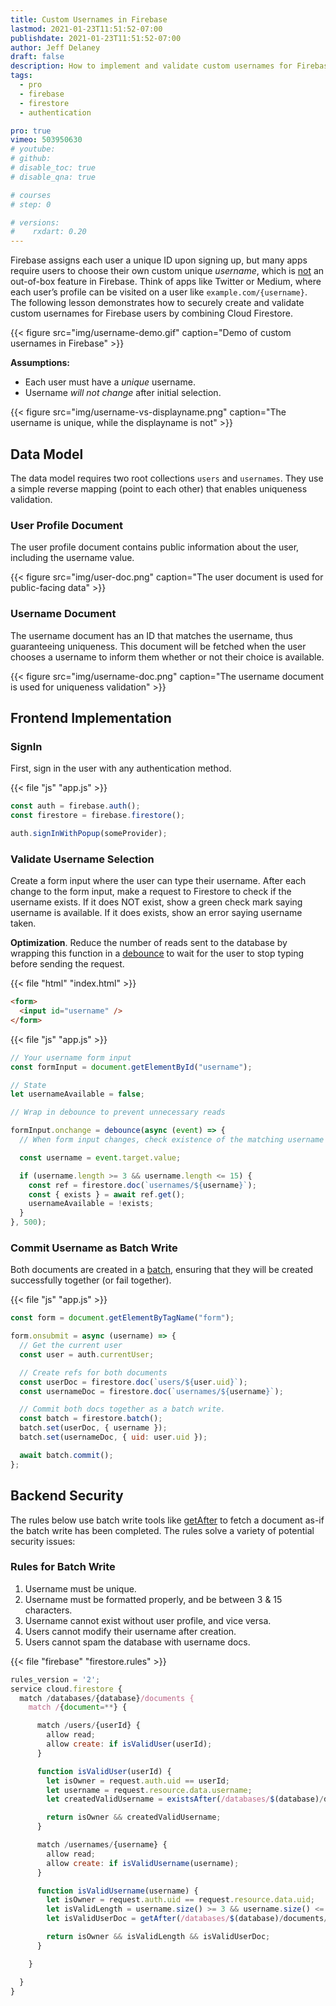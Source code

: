 ```yaml
---
title: Custom Usernames in Firebase
lastmod: 2021-01-23T11:51:52-07:00
publishdate: 2021-01-23T11:51:52-07:00
author: Jeff Delaney
draft: false
description: How to implement and validate custom usernames for Firebase users with Cloud Firestore
tags:
  - pro
  - firebase
  - firestore
  - authentication

pro: true
vimeo: 503950630
# youtube:
# github:
# disable_toc: true
# disable_qna: true

# courses
# step: 0

# versions:
#    rxdart: 0.20
---
```


Firebase assigns each user a unique ID upon signing up, but many apps require users to choose their own custom unique _username_, which is [not](https://github.com/firebase/firebaseui-web/issues/580) an out-of-box feature in Firebase. Think of apps like Twitter or Medium, where each user’s profile can be visited on a user like `example.com/{username}`. The following lesson demonstrates how to securely create and validate custom usernames for Firebase users by combining Cloud Firestore.

{{< figure src="img/username-demo.gif" caption="Demo of custom usernames in Firebase" >}}

**Assumptions:**

- Each user must have a _unique_ username.
- Username _will not change_ after initial selection.

{{< figure src="img/username-vs-displayname.png" caption="The username is unique, while the displayname is not" >}}

## Data Model

The data model requires two root collections `users` and `usernames`. They use a simple reverse mapping (point to each other) that enables uniqueness validation.

### User Profile Document

The user profile document contains public information about the user, including the username value.

{{< figure src="img/user-doc.png" caption="The user document is used for public-facing data" >}}

### Username Document

The username document has an ID that matches the username, thus guaranteeing uniqueness. This document will be fetched when the user chooses a username to inform them whether or not their choice is available.

{{< figure src="img/username-doc.png" caption="The username document is used for uniqueness validation" >}}

## Frontend Implementation

### SignIn

First, sign in the user with any authentication method.

{{< file "js" "app.js" >}}

```javascript
const auth = firebase.auth();
const firestore = firebase.firestore();

auth.signInWithPopup(someProvider);
```

### Validate Username Selection

Create a form input where the user can type their username. After each change to the form input, make a request to Firestore to check if the username exists. If it does NOT exist, show a green check mark saying username is available. If it does exists, show an error saying username taken.

**Optimization**. Reduce the number of reads sent to the database by wrapping this function in a [debounce](https://lodash.com/docs/#debounce) to wait for the user to stop typing before sending the request.

{{< file "html" "index.html" >}}

```html
<form>
  <input id="username" />
</form>
```

{{< file "js" "app.js" >}}

```javascript
// Your username form input
const formInput = document.getElementById("username");

// State
let usernameAvailable = false;

// Wrap in debounce to prevent unnecessary reads

formInput.onchange = debounce(async (event) => {
  // When form input changes, check existence of the matching username doc in db

  const username = event.target.value;

  if (username.length >= 3 && username.length <= 15) {
    const ref = firestore.doc(`usernames/${username}`);
    const { exists } = await ref.get();
    usernameAvailable = !exists;
  }
}, 500);
```

### Commit Username as Batch Write

Both documents are created in a [batch](https://firebase.google.com/docs/firestore/manage-data/transactions), ensuring that they will be created successfully together (or fail together).

{{< file "js" "app.js" >}}

```javascript
const form = document.getElementByTagName("form");

form.onsubmit = async (username) => {
  // Get the current user
  const user = auth.currentUser;

  // Create refs for both documents
  const userDoc = firestore.doc(`users/${user.uid}`);
  const usernameDoc = firestore.doc(`usernames/${username}`);

  // Commit both docs together as a batch write.
  const batch = firestore.batch();
  batch.set(userDoc, { username });
  batch.set(usernameDoc, { uid: user.uid });

  await batch.commit();
};
```

## Backend Security

The rules below use batch write tools like [getAfter](https://firebase.google.com/docs/reference/rules/rules.firestore#.getAfter) to fetch a document as-if the batch write has been completed. The rules solve a variety of potential security issues:

### Rules for Batch Write

1. Username must be unique.
1. Username must be formatted properly, and be between 3 & 15 characters.
1. Username cannot exist without user profile, and vice versa.
1. Users cannot modify their username after creation.
1. Users cannot spam the database with username docs.

{{< file "firebase" "firestore.rules" >}}

```javascript
rules_version = '2';
service cloud.firestore {
  match /databases/{database}/documents {
    match /{document=**} {

      match /users/{userId} {
      	allow read;
        allow create: if isValidUser(userId);
      }

      function isValidUser(userId) {
        let isOwner = request.auth.uid == userId;
      	let username = request.resource.data.username;
        let createdValidUsername = existsAfter(/databases/$(database)/documents/usernames/$(username));

        return isOwner && createdValidUsername;
      }

      match /usernames/{username} {
      	allow read;
        allow create: if isValidUsername(username);
      }

      function isValidUsername(username) {
        let isOwner = request.auth.uid == request.resource.data.uid;
        let isValidLength = username.size() >= 3 && username.size() <= 15;
        let isValidUserDoc = getAfter(/databases/$(database)/documents/users/$(request.auth.uid)).data.username == username;

        return isOwner && isValidLength && isValidUserDoc;
      }

    }

  }
}
```
